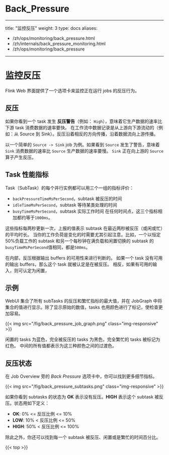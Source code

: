 # Back_Pressure

---
title: "监控反压"
weight: 3 type: docs aliases:

- /zh/ops/monitoring/back_pressure.html
- /zh/internals/back_pressure_monitoring.html
- /zh/ops/monitoring/back_pressure

---
<!--
Licensed to the Apache Software Foundation (ASF) under one
or more contributor license agreements.  See the NOTICE file
distributed with this work for additional information
regarding copyright ownership.  The ASF licenses this file
to you under the Apache License, Version 2.0 (the
"License"); you may not use this file except in compliance
with the License.  You may obtain a copy of the License at

  http://www.apache.org/licenses/LICENSE-2.0

Unless required by applicable law or agreed to in writing,
software distributed under the License is distributed on an
"AS IS" BASIS, WITHOUT WARRANTIES OR CONDITIONS OF ANY
KIND, either express or implied.  See the License for the
specific language governing permissions and limitations
under the License.
-->

# 监控反压

Flink Web 界面提供了一个选项卡来监控正在运行 jobs 的反压行为。

## 反压

如果你看到一个 task 发生 **反压警告**（例如： `High`），意味着它生产数据的速率比下游 task 消费数据的速率要快。 在工作流中数据记录是从上游向下游流动的（例如：从 Source 到
Sink）。反压沿着相反的方向传播，沿着数据流向上游传播。

以一个简单的 `Source -> Sink` job 为例。如果看到 `Source` 发生了警告，意味着 `Sink` 消费数据的速率比 `Source` 生产数据的速率要慢。
`Sink` 正在向上游的 `Source` 算子产生反压。

## Task 性能指标

Task（SubTask）的每个并行实例都可以用三个一组的指标评价：

- `backPressureTimeMsPerSecond`，subtask 被反压的时间
- `idleTimeMsPerSecond`，subtask 等待某类处理的时间
- `busyTimeMsPerSecond`，subtask 实际工作时间 在任何时间点，这三个指标相加都约等于`1000ms`。

这些指标每两秒更新一次，上报的值表示 subtask 在最近两秒被反压（或闲或忙）的平均时长。 当你的工作负荷是变化的时需要尤其引起注意。比如，一个以恒定50%负载工作的 subtask 和另一个每秒钟在满负载和闲置切换的 subtask
的`busyTimeMsPerSecond`值相同，都是`500ms`。

在内部，反压根据输出 buffers 的可用性来进行判断的。 如果一个 task 没有可用的输出 buffers，那么这个 task 就被认定是在被反压。 相反，如果有可用的输入，则可认定为闲置，

## 示例

WebUI 集合了所有 subTasks 的反压和繁忙指标的最大值，并在 JobGraph 中将集合的值进行显示。除了显示原始的数值，tasks 也用颜色进行了标记，使检查更加容易。

{{< img src="/fig/back_pressure_job_graph.png" class="img-responsive" >}}

闲置的 tasks 为蓝色，完全被反压的 tasks 为黑色，完全繁忙的 tasks 被标记为红色。 中间的所有值都表示为这三种颜色之间的过渡色。

## 反压状态

在 Job Overview 旁的 *Back Pressure* 选项卡中，你可以找到更多细节指标。

{{< img src="/fig/back_pressure_subtasks.png" class="img-responsive" >}}

如果你看到 subtasks 的状态为 **OK** 表示没有反压。**HIGH** 表示这个 subtask 被反压。状态用如下定义：

- **OK**: 0% <= 反压比例 <= 10%
- **LOW**: 10% < 反压比例 <= 50%
- **HIGH**: 50% < 反压比例 <= 100%

除此之外，你还可以找到每一个 subtask 被反压、闲置或是繁忙的时间百分比。

{{< top >}}